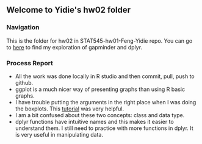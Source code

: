 ## Welcome to Yidie's hw02 folder

### Navigation

This is the folder for hw02 in STAT545-hw01-Feng-Yidie repo. You can go to [here](https://github.com/yidie/STAT545-hw-Feng-Yidie/blob/master/hw02/Explore_gapminder_and_use_dplyr.md) to find my exploration of gapminder and dplyr.

### Process Report
- All the work was done locally in R studio and then commit, pull, push to github.
- ggplot is a much nicer way of presenting graphs than using R basic graphs.
- I have trouble putting the arguments in the right place when I was doing the boxplots. This [tutorial](https://www.tutorialgateway.org/r-ggplot2-boxplot/) was very helpful.
- I am a bit confused about these two concepts: class and data type.
- dplyr functions have intuitive names and this makes it easier to understand them. I still need to practice with more functions in dplyr. It is very useful in manipulating data.


